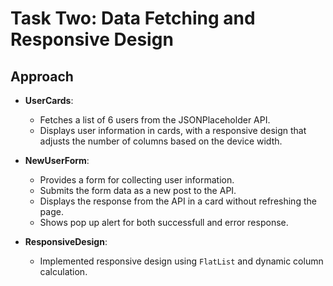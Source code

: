 # Task Two: Data Fetching and Responsive Design

## Approach

- **UserCards**: 
  - Fetches a list of 6 users from the JSONPlaceholder API.
  - Displays user information in cards, with a responsive design that adjusts the number of columns based on the device width.
  

- **NewUserForm**: 
  - Provides a form for collecting user information.
  - Submits the form data as a new post to the API.
  - Displays the response from the API in a card without refreshing the page.
  - Shows pop up alert for both successfull and error response.

- **ResponsiveDesign**:
  - Implemented responsive design using `FlatList` and dynamic column calculation.
  


